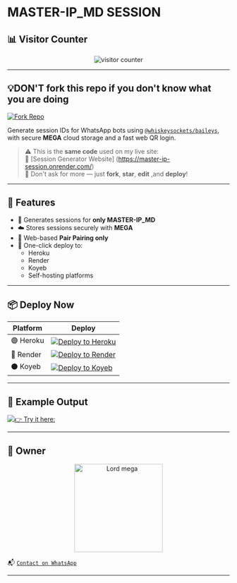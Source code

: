 # MASTER-IP_MD SESSION 

## 📊 Visitor Counter

<p align="center">
  <img src="https://profile-counter.glitch.me/XdKing2/count.svg" alt="visitor counter"/>
</p>

---

## 💡DON'T fork this repo if you don't know what you are doing

[![Fork Repo](https://img.shields.io/badge/FORK-REPO-black?style=for-the-badge&logo=github)](https://github.com/tkttech/MASTER-IP_MD/fork)

Generate session IDs for WhatsApp bots using [`@whiskeysockets/baileys`](https://github.com/whiskeysockets/baileys), with secure **MEGA** cloud storage and a fast web QR login.

> ⚠️ This is the **same code** used on my live site:  
> 🔗 [Session Generator Website] (https://master-ip-session.onrender.com/)  
> 💬 Don't ask for more — just **fork**, **star**, **edit** ,and **deploy**!

---

## 🧩 Features

- 🔐 Generates sessions for **only MASTER-IP_MD**
- ☁️ Stores sessions securely with **MEGA**
- 📱 Web-based **Pair Pairing only**
- 🚀 One-click deploy to:
  - Heroku
  - Render
  - Koyeb
  - Self-hosting platforms

---

## 📦 Deploy Now

| Platform | Deploy |
|---------|--------|
| 🟣 Heroku | [![Deploy to Heroku](https://img.shields.io/badge/DEPLOY-HEROKU-purple?style=for-the-badge&logo=heroku)](https://dashboard.heroku.com/new?template=https://github.com/tkttech/MASTER-IP_MD) |
| 🔵 Render | [![Deploy to Render](https://img.shields.io/badge/DEPLOY-RENDER-blue?style=for-the-badge&logo=render)](https://dashboard.render.com/) |
| ⚫ Koyeb | [![Deploy to Koyeb](https://img.shields.io/badge/DEPLOY-KOYEB-black?style=for-the-badge&logo=koyeb)](https://app.koyeb.com/) |

---

## 🧪 Example Output

[![👉 Try it here:](https://img.shields.io/badge/click-here-black?style=for-the-badge&logo=git)](https://mega-md.onrender.com/)


---

## 👑 Owner

<p align="center">
  <a href="https://github.com/Lawrence-bot-maker">
    <img src="https://cdn.ironman.my.id/i/ttlm6m.jpg" width="200" height="200" alt="Lord mega"/>
  </a>
</p>

📬 [`Contact on WhatsApp`](https://wa.me/263718095555)

---


